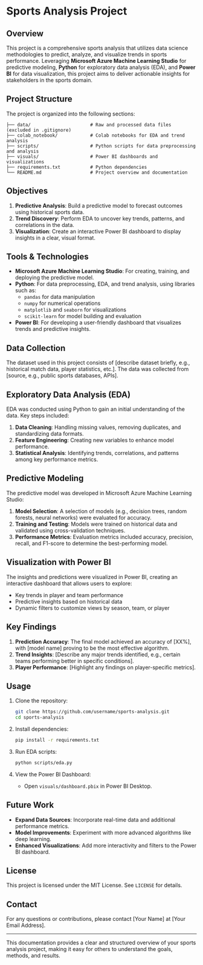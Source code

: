 # Sports Analysis Project

## Overview
This project is a comprehensive sports analysis that utilizes data science methodologies to predict, analyze, and visualize trends in sports performance. Leveraging **Microsoft Azure Machine Learning Studio** for predictive modeling, **Python** for exploratory data analysis (EDA), and **Power BI** for data visualization, this project aims to deliver actionable insights for stakeholders in the sports domain.

## Project Structure
The project is organized into the following sections:

```
├── data/                      # Raw and processed data files (excluded in .gitignore)
├── colab_notebook/            # Colab notebooks for EDA and trend analysis
├── scripts/                   # Python scripts for data preprocessing and analysis
├── visuals/                   # Power BI dashboards and visualizations
├── requirements.txt           # Python dependencies
└── README.md                  # Project overview and documentation
```

## Objectives
1. **Predictive Analysis**: Build a predictive model to forecast outcomes using historical sports data.
2. **Trend Discovery**: Perform EDA to uncover key trends, patterns, and correlations in the data.
3. **Visualization**: Create an interactive Power BI dashboard to display insights in a clear, visual format.

## Tools & Technologies
- **Microsoft Azure Machine Learning Studio**: For creating, training, and deploying the predictive model.
- **Python**: For data preprocessing, EDA, and trend analysis, using libraries such as:
  - `pandas` for data manipulation
  - `numpy` for numerical operations
  - `matplotlib` and `seaborn` for visualizations
  - `scikit-learn` for model building and evaluation
- **Power BI**: For developing a user-friendly dashboard that visualizes trends and predictive insights.

## Data Collection
The dataset used in this project consists of [describe dataset briefly, e.g., historical match data, player statistics, etc.]. The data was collected from [source, e.g., public sports databases, APIs].

## Exploratory Data Analysis (EDA)
EDA was conducted using Python to gain an initial understanding of the data. Key steps included:
1. **Data Cleaning**: Handling missing values, removing duplicates, and standardizing data formats.
2. **Feature Engineering**: Creating new variables to enhance model performance.
3. **Statistical Analysis**: Identifying trends, correlations, and patterns among key performance metrics.

## Predictive Modeling
The predictive model was developed in Microsoft Azure Machine Learning Studio:
1. **Model Selection**: A selection of models (e.g., decision trees, random forests, neural networks) were evaluated for accuracy.
2. **Training and Testing**: Models were trained on historical data and validated using cross-validation techniques.
3. **Performance Metrics**: Evaluation metrics included accuracy, precision, recall, and F1-score to determine the best-performing model.

## Visualization with Power BI
The insights and predictions were visualized in Power BI, creating an interactive dashboard that allows users to explore:
- Key trends in player and team performance
- Predictive insights based on historical data
- Dynamic filters to customize views by season, team, or player

## Key Findings
1. **Prediction Accuracy**: The final model achieved an accuracy of [XX%], with [model name] proving to be the most effective algorithm.
2. **Trend Insights**: [Describe any major trends identified, e.g., certain teams performing better in specific conditions].
3. **Player Performance**: [Highlight any findings on player-specific metrics].

## Usage
1. Clone the repository:
   ```bash
   git clone https://github.com/username/sports-analysis.git
   cd sports-analysis
   ```

2. Install dependencies:
   ```bash
   pip install -r requirements.txt
   ```

3. Run EDA scripts:
   ```bash
   python scripts/eda.py
   ```

4. View the Power BI Dashboard:
   - Open `visuals/dashboard.pbix` in Power BI Desktop.

## Future Work
- **Expand Data Sources**: Incorporate real-time data and additional performance metrics.
- **Model Improvements**: Experiment with more advanced algorithms like deep learning.
- **Enhanced Visualizations**: Add more interactivity and filters to the Power BI dashboard.

## License
This project is licensed under the MIT License. See `LICENSE` for details.

## Contact
For any questions or contributions, please contact [Your Name] at [Your Email Address].

---

This documentation provides a clear and structured overview of your sports analysis project, making it easy for others to understand the goals, methods, and results.
